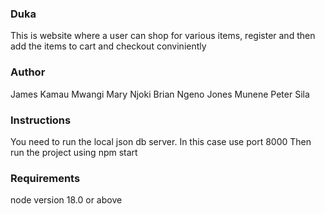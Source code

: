 ### Duka
This is website where a user can shop for various items, register and then add the items to cart and checkout conviniently

### Author
James Kamau Mwangi
Mary Njoki
Brian Ngeno
Jones Munene
Peter Sila

### Instructions
You need to run the local json db server. In this case use port 8000
Then run the project using npm start

### Requirements
node version 18.0 or above